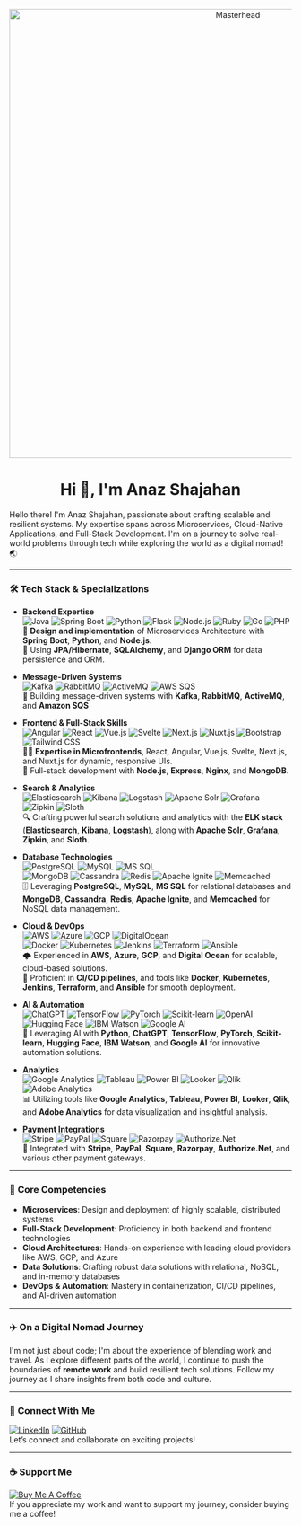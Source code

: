 <!-- Masterhead -->
<p align="center">
  <img src="https://1.bp.blogspot.com/-7A4WynwLsMw/XbBpCXG8fHI/AAAAAAAAMt4/uOa1bpLskYgrwGbllhSu2SDj_Mig8SXJQCLcBGAsYHQ/s1600/2000_600px.gif" alt="Masterhead" width="800" />
</p>

<h1 align="center">Hi 👋, I'm Anaz Shajahan</h1>

<p align="left">Hello there! I'm Anaz Shajahan, passionate about crafting scalable and resilient systems. My expertise spans across Microservices, Cloud-Native Applications, and Full-Stack Development. I'm on a journey to solve real-world problems through tech while exploring the world as a digital nomad! 🌏 </p>

---

### 🛠️ **Tech Stack & Specializations**

- **Backend Expertise**  
   ![Java](https://img.shields.io/badge/Java-ED8B00?style=for-the-badge&logo=java&logoColor=white) ![Spring Boot](https://img.shields.io/badge/Spring_Boot-6DB33F?style=for-the-badge&logo=spring-boot&logoColor=white) ![Python](https://img.shields.io/badge/Python-3776AB?style=for-the-badge&logo=python&logoColor=white) ![Flask](https://img.shields.io/badge/Flask-000000?style=for-the-badge&logo=flask&logoColor=white) ![Node.js](https://img.shields.io/badge/Node.js-339933?style=for-the-badge&logo=nodedotjs&logoColor=white) ![Ruby](https://img.shields.io/badge/Ruby-CC342D?style=for-the-badge&logo=ruby&logoColor=white) ![Go](https://img.shields.io/badge/Go-00ADD8?style=for-the-badge&logo=go&logoColor=white) ![PHP](https://img.shields.io/badge/PHP-777BB4?style=for-the-badge&logo=php&logoColor=white)  
   🚀 **Design and implementation** of Microservices Architecture with **Spring Boot**, **Python**, and **Node.js**.  
   📄 Using **JPA/Hibernate**, **SQLAlchemy**, and **Django ORM** for data persistence and ORM.  

- **Message-Driven Systems**  
   ![Kafka](https://img.shields.io/badge/Kafka-231F20?style=for-the-badge&logo=apache-kafka&logoColor=white) ![RabbitMQ](https://img.shields.io/badge/RabbitMQ-FF6600?style=for-the-badge&logo=rabbitmq&logoColor=white) ![ActiveMQ](https://img.shields.io/badge/ActiveMQ-005B5C?style=for-the-badge&logo=apache&logoColor=white) ![AWS SQS](https://img.shields.io/badge/AWS_SQS-FF9900?style=for-the-badge&logo=amazon-aws&logoColor=white)  
   💬 Building message-driven systems with **Kafka**, **RabbitMQ**, **ActiveMQ**, and **Amazon SQS**

- **Frontend & Full-Stack Skills**  
   ![Angular](https://img.shields.io/badge/Angular-DD0031?style=for-the-badge&logo=angular&logoColor=white) ![React](https://img.shields.io/badge/React-61DAFB?style=for-the-badge&logo=react&logoColor=black) ![Vue.js](https://img.shields.io/badge/Vue.js-35495E?style=for-the-badge&logo=vue.js&logoColor=4FC08D) ![Svelte](https://img.shields.io/badge/Svelte-FF3E00?style=for-the-badge&logo=svelte&logoColor=white) ![Next.js](https://img.shields.io/badge/Next.js-000000?style=for-the-badge&logo=next.js&logoColor=white) ![Nuxt.js](https://img.shields.io/badge/Nuxt.js-00DC82?style=for-the-badge&logo=nuxt.js&logoColor=white) ![Bootstrap](https://img.shields.io/badge/Bootstrap-563D7C?style=for-the-badge&logo=bootstrap&logoColor=white) ![Tailwind CSS](https://img.shields.io/badge/Tailwind%20CSS-06B6D4?style=for-the-badge&logo=tailwind-css&logoColor=white)  
   👨‍💻 **Expertise in Microfrontends**, React, Angular, Vue.js, Svelte, Next.js, and Nuxt.js for dynamic, responsive UIs.  
   📲 Full-stack development with **Node.js**, **Express**, **Nginx**, and **MongoDB**.

- **Search & Analytics**  
   ![Elasticsearch](https://img.shields.io/badge/Elasticsearch-005571?style=for-the-badge&logo=elasticsearch&logoColor=white) ![Kibana](https://img.shields.io/badge/Kibana-005572?style=for-the-badge&logo=kibana&logoColor=white) ![Logstash](https://img.shields.io/badge/Logstash-000000?style=for-the-badge&logo=elasticsearch&logoColor=white) ![Apache Solr](https://img.shields.io/badge/Apache_Solr-5D2E3B?style=for-the-badge&logo=apache&logoColor=white) ![Grafana](https://img.shields.io/badge/Grafana-F46800?style=for-the-badge&logo=grafana&logoColor=white) ![Zipkin](https://img.shields.io/badge/Zipkin-FF3D00?style=for-the-badge&logo=zipkin&logoColor=white) ![Sloth](https://img.shields.io/badge/Sloth-FFCC00?style=for-the-badge&logo=sloth&logoColor=black)  
   🔍 Crafting powerful search solutions and analytics with the **ELK stack** (**Elasticsearch**, **Kibana**, **Logstash**), along with **Apache Solr**, **Grafana**, **Zipkin**, and **Sloth**.

- **Database Technologies**  
   ![PostgreSQL](https://img.shields.io/badge/PostgreSQL-336791?style=for-the-badge&logo=postgresql&logoColor=white) ![MySQL](https://img.shields.io/badge/MySQL-4479A1?style=for-the-badge&logo=mysql&logoColor=white) ![MS SQL](https://img.shields.io/badge/MS_SQL-CC2927?style=for-the-badge&logo=microsoft-sql-server&logoColor=white)  
   ![MongoDB](https://img.shields.io/badge/MongoDB-47A248?style=for-the-badge&logo=mongodb&logoColor=white) ![Cassandra](https://img.shields.io/badge/Apache_Cassandra-1287B1?style=for-the-badge&logo=apache-cassandra&logoColor=white) ![Redis](https://img.shields.io/badge/Redis-DC382D?style=for-the-badge&logo=redis&logoColor=white) ![Apache Ignite](https://img.shields.io/badge/Apache_Ignite-FB6C00?style=for-the-badge&logo=apache-ignite&logoColor=white) ![Memcached](https://img.shields.io/badge/Memcached-6C76A2?style=for-the-badge&logo=memcached&logoColor=white)  
   🗄️ Leveraging **PostgreSQL**, **MySQL**, **MS SQL** for relational databases and **MongoDB**, **Cassandra**, **Redis**, **Apache Ignite**, and **Memcached** for NoSQL data management.

- **Cloud & DevOps**  
   ![AWS](https://img.shields.io/badge/AWS-232F3E?style=for-the-badge&logo=amazon-aws&logoColor=white) ![Azure](https://img.shields.io/badge/Azure-0078D4?style=for-the-badge&logo=microsoft-azure&logoColor=white) ![GCP](https://img.shields.io/badge/Google_Cloud-4285F4?style=for-the-badge&logo=google-cloud&logoColor=white) ![DigitalOcean](https://img.shields.io/badge/Digital_Ocean-0080FF?style=for-the-badge&logo=digital-ocean&logoColor=white)  
   ![Docker](https://img.shields.io/badge/Docker-2496ED?style=for-the-badge&logo=docker&logoColor=white) ![Kubernetes](https://img.shields.io/badge/Kubernetes-326CE5?style=for-the-badge&logo=kubernetes&logoColor=white) ![Jenkins](https://img.shields.io/badge/Jenkins-D24939?style=for-the-badge&logo=jenkins&logoColor=white) ![Terraform](https://img.shields.io/badge/Terraform-7B42BC?style=for-the-badge&logo=terraform&logoColor=white) ![Ansible](https://img.shields.io/badge/Ansible-EE0000?style=for-the-badge&logo=ansible&logoColor=white)  
   🌩️ Experienced in **AWS**, **Azure**, **GCP**, and **Digital Ocean** for scalable, cloud-based solutions.  
   🐳 Proficient in **CI/CD pipelines**, and tools like **Docker**, **Kubernetes**, **Jenkins**, **Terraform**, and **Ansible** for smooth deployment.

- **AI & Automation**  
   ![ChatGPT](https://img.shields.io/badge/ChatGPT-00A67E?style=for-the-badge&logo=openai&logoColor=white) ![TensorFlow](https://img.shields.io/badge/TensorFlow-FF6F20?style=for-the-badge&logo=tensorflow&logoColor=white) ![PyTorch](https://img.shields.io/badge/PyTorch-EE4C2C?style=for-the-badge&logo=pytorch&logoColor=white) ![Scikit-learn](https://img.shields.io/badge/Scikit--learn-F7931E?style=for-the-badge&logo=scikit-learn&logoColor=white) ![OpenAI](https://img.shields.io/badge/OpenAI-00A67E?style=for-the-badge&logo=openai&logoColor=white) ![Hugging Face](https://img.shields.io/badge/Hugging%20Face-F24E1E?style=for-the-badge&logo=huggingface&logoColor=white) ![IBM Watson](https://img.shields.io/badge/IBM%20Watson-0052CC?style=for-the-badge&logo=ibm&logoColor=white) ![Google AI](https://img.shields.io/badge/Google%20AI-4285F4?style=for-the-badge&logo=google&logoColor=white)  
   🤖 Leveraging AI with **Python**, **ChatGPT**, **TensorFlow**, **PyTorch**, **Scikit-learn**, **Hugging Face**, **IBM Watson**, and **Google AI** for innovative automation solutions.

- **Analytics**  
   ![Google Analytics](https://img.shields.io/badge/Google_Analytics-E37400?style=for-the-badge&logo=google-analytics&logoColor=white) ![Tableau](https://img.shields.io/badge/Tableau-E97627?style=for-the-badge&logo=tableau&logoColor=white) ![Power BI](https://img.shields.io/badge/Power_BI-F2C94C?style=for-the-badge&logo=powerbi&logoColor=white) ![Looker](https://img.shields.io/badge/Looker-005B96?style=for-the-badge&logo=looker&logoColor=white) ![Qlik](https://img.shields.io/badge/Qlik-8C1A2D?style=for-the-badge&logo=qlik&logoColor=white) ![Adobe Analytics](https://img.shields.io/badge/Adobe_Analytics-FF2B00?style=for-the-badge&logo=adobe&logoColor=white)  
   📊 Utilizing tools like **Google Analytics**, **Tableau**, **Power BI**, **Looker**, **Qlik**, and **Adobe Analytics** for data visualization and insightful analysis.
  
- **Payment Integrations**  
   ![Stripe](https://img.shields.io/badge/Stripe-008CDD?style=for-the-badge&logo=stripe&logoColor=white) ![PayPal](https://img.shields.io/badge/PayPal-003087?style=for-the-badge&logo=paypal&logoColor=white) ![Square](https://img.shields.io/badge/Square-FFFFFF?style=for-the-badge&logo=square&logoColor=black) ![Razorpay](https://img.shields.io/badge/Razorpay-FF2D55?style=for-the-badge&logo=razorpay&logoColor=white) ![Authorize.Net](https://img.shields.io/badge/Authorize.Net-7EBAE3?style=for-the-badge&logo=authorizenet&logoColor=white)  
   💸 Integrated with **Stripe**, **PayPal**, **Square**, **Razorpay**, **Authorize.Net**, and various other payment gateways.

---

### 🌟 **Core Competencies**

- **Microservices**: Design and deployment of highly scalable, distributed systems  
- **Full-Stack Development**: Proficiency in both backend and frontend technologies  
- **Cloud Architectures**: Hands-on experience with leading cloud providers like AWS, GCP, and Azure  
- **Data Solutions**: Crafting robust data solutions with relational, NoSQL, and in-memory databases  
- **DevOps & Automation**: Mastery in containerization, CI/CD pipelines, and AI-driven automation  

---

### ✈️ **On a Digital Nomad Journey**

I'm not just about code; I'm about the experience of blending work and travel. As I explore different parts of the world, I continue to push the boundaries of **remote work** and build resilient tech solutions. Follow my journey as I share insights from both code and culture.

---

### 🔗 **Connect With Me**  
[![LinkedIn](https://img.shields.io/badge/LinkedIn-0A66C2?style=for-the-badge&logo=linkedin&logoColor=white)](https://www.linkedin.com/in/anazshajahan) [![GitHub](https://img.shields.io/badge/GitHub-181717?style=for-the-badge&logo=github&logoColor=white)](https://github.com/anazshajahan)  
Let’s connect and collaborate on exciting projects!

---

### ☕ **Support Me**
[![Buy Me A Coffee](https://img.shields.io/badge/Buy_Me_A_Coffee-FFDD00?style=for-the-badge&logo=buymeacoffee&logoColor=black)](https://www.buymeacoffee.com/yourusername)       
If you appreciate my work and want to support my journey, consider buying me a coffee!  

